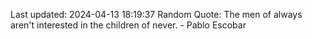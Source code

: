 Last updated: 2024-04-13 18:19:37
Random Quote: The men of always aren't interested in the children of never. - Pablo Escobar